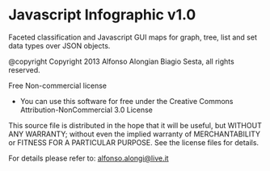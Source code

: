 Javascript Infographic v1.0
======================

Faceted classification and Javascript GUI maps for graph, tree, list and set data types over JSON objects.


@copyright Copyright 2013 Alfonso Alongian Biagio Sesta, all rights reserved.
 
Free  Non-commercial license
  * You can use this software for free under the  Creative Commons Attribution-NonCommercial 3.0 License

 
  This source file is distributed in the hope that it will be useful, but 
  WITHOUT ANY WARRANTY; without even the implied warranty of MERCHANTABILITY 
  or FITNESS FOR A PARTICULAR PURPOSE. See the license files for details.
  
  For details please refer to: alfonso.alongi@live.it

